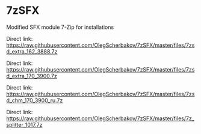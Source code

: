 # 7zSFX
Modified SFX module 7-Zip for installations

Direct link: https://raw.githubusercontent.com/OlegScherbakov/7zSFX/master/files/7zsd_extra_162_3888.7z

Direct link: https://raw.githubusercontent.com/OlegScherbakov/7zSFX/master/files/7zsd_extra_170_3900.7z

Direct link: https://raw.githubusercontent.com/OlegScherbakov/7zSFX/master/files/7zsd_chm_170_3900_ru.7z

Direct link: https://raw.githubusercontent.com/OlegScherbakov/7zSFX/master/files/7z_splitter_1017.7z
